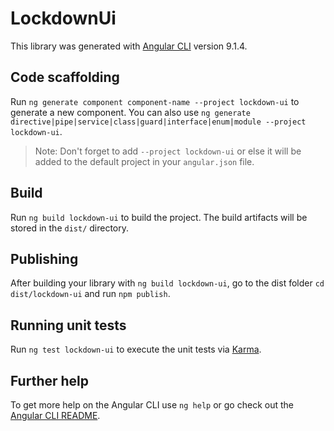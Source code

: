 # LockdownUi

This library was generated with [Angular CLI](https://github.com/angular/angular-cli) version 9.1.4.

## Code scaffolding

Run `ng generate component component-name --project lockdown-ui` to generate a new component. You can also use `ng generate directive|pipe|service|class|guard|interface|enum|module --project lockdown-ui`.
> Note: Don't forget to add `--project lockdown-ui` or else it will be added to the default project in your `angular.json` file. 

## Build

Run `ng build lockdown-ui` to build the project. The build artifacts will be stored in the `dist/` directory.

## Publishing

After building your library with `ng build lockdown-ui`, go to the dist folder `cd dist/lockdown-ui` and run `npm publish`.

## Running unit tests

Run `ng test lockdown-ui` to execute the unit tests via [Karma](https://karma-runner.github.io).

## Further help

To get more help on the Angular CLI use `ng help` or go check out the [Angular CLI README](https://github.com/angular/angular-cli/blob/master/README.md).
